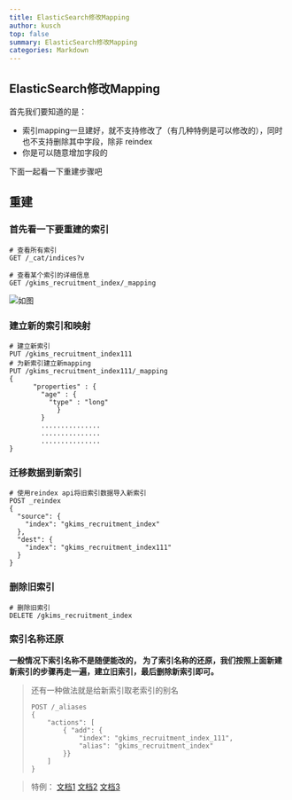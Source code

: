 ```yaml
---
title: ElasticSearch修改Mapping
author: kusch
top: false
summary: ElasticSearch修改Mapping
categories: Markdown
---
```


## ElasticSearch修改Mapping

首先我们要知道的是：
- 索引mapping一旦建好，就不支持修改了（有几种特例是可以修改的），同时也不支持删除其中字段，除非 reindex
- 你是可以随意增加字段的

下面一起看一下重建步骤吧

## 重建
### 首先看一下要重建的索引
```
# 查看所有索引
GET /_cat/indices?v

# 查看某个索引的详细信息
GET /gkims_recruitment_index/_mapping
```
![如图](http://cdn.superkusch.fun/docs/WeChat218286c7d9520d8222e7b26ccc2dd9b0.png)

### 建立新的索引和映射
```
# 建立新索引
PUT /gkims_recruitment_index111
# 为新索引建立新mapping
PUT /gkims_recruitment_index111/_mapping
{
      "properties" : {
        "age" : {
          "type" : "long"
            }
        }
        ...............
        ...............
        ...............
}
```
### 迁移数据到新索引
```
# 使用reindex api将旧索引数据导入新索引
POST _reindex
{
  "source": {
    "index": "gkims_recruitment_index"
  },
  "dest": {
    "index": "gkims_recruitment_index111"
  }
}
```
### 删除旧索引
```
# 删除旧索引
DELETE /gkims_recruitment_index
```

### 索引名称还原

**一般情况下索引名称不是随便能改的， 为了索引名称的还原，我们按照上面新建新索引的步骤再走一遍，建立旧索引，最后删除新索引即可。**

> 还有一种做法就是给新索引取老索引的别名
> ```
> POST /_aliases
> {
>     "actions": [
>         { "add": {
>             "index": "gkims_recruitment_index_111",
>             "alias": "gkims_recruitment_index"
>         }}
>     ]
> }
> ```

> 特例：
> [文档1](https://elastic.blog.csdn.net/article/details/121528491?spm=1001.2101.3001.6650.1&utm_medium=distribute.pc_relevant.none-task-blog-2%7Edefault%7ECTRLIST%7ERate-1-121528491-blog-85048633.pc_relevant_multi_platform_whitelistv4&depth_1-utm_source=distribute.pc_relevant.none-task-blog-2%7Edefault%7ECTRLIST%7ERate-1-121528491-blog-85048633.pc_relevant_multi_platform_whitelistv4&utm_relevant_index=2)
> [文档2](https://www.elastic.co/guide/en/elasticsearch/reference/7.17/indices-put-mapping.html#updating-field-mappings)
> [文档3](https://stackoverflow.com/questions/40305880/elastic-search-index-mapping-updation)






